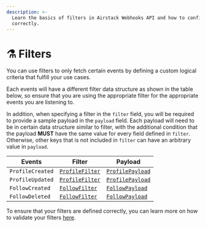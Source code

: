 ```yaml
---
description: >-
  Learn the basics of filters in Airstack Webhooks API and how to configure it
  correctly.
---
```


# ⚗️ Filters

You can use filters to only fetch certain events by defining a custom logical criteria that fulfill your use cases.

Each events will have a different filter data structure as shown in the table below, so ensure that you are using the appropriate filter for the appropriate events you are listening to.

In addition, when specifying a filter in the `filter` field, you will be required to provide a sample payload in the `payload` field. Each payload will need to be in certain data structure similar to filter, with the additional condition that the payload **MUST** have the same value for every field defined in `filter`. Otherwise, other keys that is not included in `filter` can have an arbitrary value in `payload`.

| Events           | Filter                                        | Payload                                          |
| ---------------- | --------------------------------------------- | ------------------------------------------------ |
| `ProfileCreated` | [`ProfileFilter`](../filter/profilefilter.md) | [`ProfilePayload`](../payload/profilepayload.md) |
| `ProfileUpdated` | [`ProfileFilter`](../filter/profilefilter.md) | [`ProfilePayload`](../payload/profilepayload.md) |
| `FollowCreated`  | [`FollowFilter`](../filter/followfilter.md)   | [`FollowPayload`](../payload/followpayload.md)   |
| `FollowDeleted`  | [`FollowFilter`](../filter/followfilter.md)   | [`FollowPayload`](../payload/followpayload.md)   |

To ensure that your filters are defined correctly, you can learn more on how to validate your filters [here](../../guides/webhooks/managing-webhooks.md#validating-filter-configuration).
